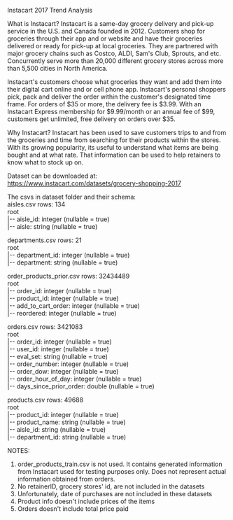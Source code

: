 Instacart 2017 Trend Analysis

What is Instacart?
Instacart is a same-day grocery delivery and pick-up service in the U.S. and Canada founded in 2012. Customers shop for groceries through their app and or website and have their groceries delivered or ready for pick-up at local groceries. They are partnered with major grocery chains such as Costco, ALDI, Sam's Club, Sprouts, and etc. Concurrently serve more than 20,000 different grocery stores across more than 5,500 cities in North America.

Instacart's customers choose what groceries they want and add them into their digital cart online and or cell phone app. Instacart's personal shoppers pick, pack and deliver the order within the customer's designated time frame. For orders of $35 or more, the delivery fee is $3.99. With an Instacart Express membership for $9.99/month or an annual fee of $99, customers get unlimited, free delivery on orders over $35.

Why Instacart?
Instacart has been used to save customers trips to and from the groceries and time from searching for their products within the stores. With its growing popularity, its useful to understand what items are being bought and at what rate. That information can be used to help retainers to know what to stock up on. 

Dataset can be downloaded at: https://www.instacart.com/datasets/grocery-shopping-2017  

The csvs in dataset folder and their schema:  
aisles.csv rows:  134  
root  
 |-- aisle_id: integer (nullable = true)  
 |-- aisle: string (nullable = true)  

departments.csv rows:  21  
root  
 |-- department_id: integer (nullable = true)  
 |-- department: string (nullable = true)  

order_products_prior.csv rows:  32434489  
root  
 |-- order_id: integer (nullable = true)  
 |-- product_id: integer (nullable = true)  
 |-- add_to_cart_order: integer (nullable = true)  
 |-- reordered: integer (nullable = true)  

orders.csv rows:  3421083  
root  
 |-- order_id: integer (nullable = true)  
 |-- user_id: integer (nullable = true)  
 |-- eval_set: string (nullable = true)  
 |-- order_number: integer (nullable = true)  
 |-- order_dow: integer (nullable = true)  
 |-- order_hour_of_day: integer (nullable = true)  
 |-- days_since_prior_order: double (nullable = true)  

products.csv rows:  49688  
root  
 |-- product_id: integer (nullable = true)  
 |-- product_name: string (nullable = true)  
 |-- aisle_id: string (nullable = true)  
 |-- department_id: string (nullable = true)  

NOTES:
1. order_products_train.csv is not used. It contains generated information from Instacart used for testing purposes only. Does not represent actual information obtained from orders.
2. No retainerID, grocery stores' id, are not included in the datasets
3. Unfortunately, date of purchases are not included in these datasets
4. Product info doesn't include prices of the items
5. Orders doesn't include total price paid


